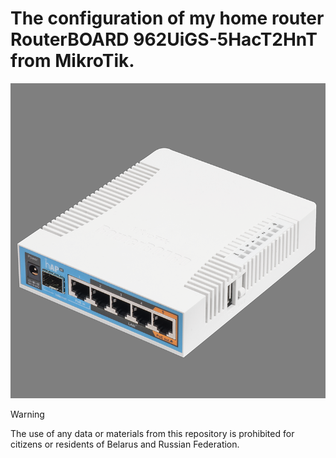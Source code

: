 # The configuration of my home router RouterBOARD 962UiGS-5HacT2HnT from MikroTik.

![962UiGS-5HacT2HnT.png](https://raw.githubusercontent.com/xoomoh/routeros/main/962UiGS-5HacT2HnT.png)

> [!WARNING]
> The use of any data or materials from this repository is prohibited for citizens or residents of Belarus and Russian Federation.
